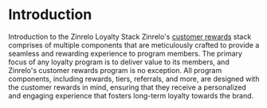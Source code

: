 # Introduction
Introduction to the Zinrelo Loyalty Stack
Zinrelo's [customer rewards]([url](https://www.zinrelo.com/loyalty-rewards-program)) stack comprises of multiple components that are meticulously crafted to provide a seamless and rewarding experience to program members. 
The primary focus of any loyalty program is to deliver value to its members, and Zinrelo's customer rewards program is no exception. All program components, including rewards, tiers, referrals, and more, are designed with the customer rewards in mind, ensuring that they receive a personalized and engaging experience that fosters long-term loyalty towards the brand.
